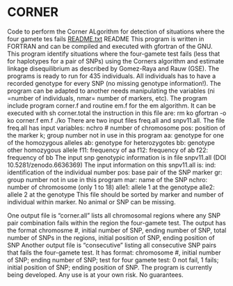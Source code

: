 # CORNER
Code to perform the Corner ALgorithm for detection of situations where the four gamete tes fails
[README.txt](https://github.com/lgomezraya/CORNER/files/8886391/README.txt)
README
This program is written in FORTRAN and can be compiled and executed with gfortran of the GNU.
This program identify situations where the four-gamete test fails (less that for haplotypes for a pair of SNPs) using the Corners algorithm and estimate linkage disequilibrium as described by Gomez-Raya and Rauw (GSE).
The programs is ready to run for 435 individuals. All individuals has to have a recorded genotype for every SNP (no missing genotype information!). The program can be adapted to another needs manipulating the variables (ni =number of individuals, nmar= number of markers, etc).
The program include program corner.f and routine em.f for the em algorithm. It can be executed with 
sh corner.total
the instruction in this file are:
rm ko
gfortran -o ko corner.f em.f
./ko
There are two input files freq.all and snpv11.all. The file  freq.all has input variables:
 nchro # number of chromosome
pos: position of the marker
k; group number not in use in this program
aa: genotype for one of the homozygous alleles
ab: genotype for heterozygotes
bb: genotype other homozygous allele
f11: frequency of aa
f12: frequency of ab
f22: frequency of bb
The input snp genotypic information is in file snpv11.all (DOI 10.5281/zenodo.6636369)
The input information on this snpv11.all is: 
ind: identification of the individual number
pos: base pair of the SNP marker
gr:  group number not in use in this program
mar: name of the SNP
nchro: number of chromosome (only 1 to 18)
alle1: allele 1 at the genotype
alle2: allele 2 at the genotype
This file should be sorted by marker and number of individual within marker. No animal or SNP can be missing.

One output file is  “corner.all” lists all chromosomal regions where any SNP pair combination fails within the region the four-gamete test. 
The output has the format
chromosme #,
initial number of SNP, 
ending number of SNP, 
total number of SNPs in the regions, 
initial position of SNP, 
ending position of SNP
Another output file is “consecutive” listing all consecutive SNP pairs that fails the four-gamete test. It has format:
chromosome #,
initial number of SNP;
ending number of SNP;
test for four gamete test: 0 not fail, 1 fails; 
initial position of SNP; 
ending position of SNP.
The program is currently being developed. Any use is at your own risk. No guarantees.

